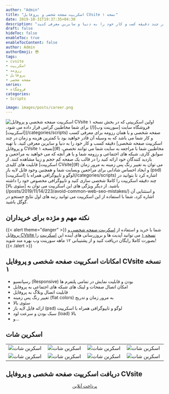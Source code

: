 ```yaml
---
author: "Admin"
title: "اسکریپت صفحه شخصی و پروفایل CVsite نسخه ۱"
date: 2019-10-31T19:37:35+04:30
description: "اولین اسکریپتی که در بخش فروشگاه سایت سورینت وب برای شما مخاطبین گرامی قرار داده می شود، اسکریپت صفحه شخصی و یا همان رزومه برای معرفی کسب و کار شما می باشد که به وسیله آن قادر خواهید بود با کمترین هزینه و زمان در چند دقیقه کسب و کار خود را به دنیا و سایرین معرفی کنید."
draft: false
hideToc: false
enableToc: true
enableTocContent: false
author: Admin
authorEmoji: 😎
tags: 
- cvsite
- اسکریپت
- رزومه
- پروفایل
- صفحه شخصی
series:
- فروشگاه
categories:
- Scripts

image: images/posts/career.png
---
```


<img src="/images/posts/cvscreenshot-1024x494.jpg" alt="اسکریپت صفحه شخصی و پروفایل CVsite نسخه ۱" />
اولین اسکریپتی که در بخش فروشگاه سایت [سورینت وب](/) برای شما مخاطبین گرامی قرار داده می شود، [اسکریپت](/categories/scripts) صفحه شخصی و یا همان رزومه برای معرفی کسب و کار شما می باشد که به وسیله آن قادر خواهید بود با کمترین هزینه و زمان در چند دقیقه کسب و کار خود را به دنیا و سایرین معرفی کنید.
با تهیه [اسکریپت صفحه شخصی و پروفایل CVsite نسخه ۱](#) مخاطبین شما با مراجعه به سایت شما می توانند تخصص، سوابق کاری، شبکه های اجتماعی و رزومه شما و یا هر آنچه که می خواهید به مراجعین و بازدید کنندگان خود ارائه کنید را در قالب یک صفحه کم حجم و زیبا مشاهده کنند. از قابلیت های کلیدی [اسکریپت CVsite](#) می توان به تغییر رنگ پس زمینه به مرور زمان و ایجاد احساس شادابی برای مراجعین وبسایت شما و همچنین وجود فایل لایه باز (psd) لوگو و تایپوگرافی همراه با [اسکریپت](/categories/scripts) اشاره کرد تا بتوانید در چند دقیقه اسکریپت را کاملا شخصی سازی کنید و تایپوگرافی مخصوص خود را داشته باشید.
از دیگر ویژگی های این اسکریپت می توان به [سئوی بالا](/posts/2019/11/14/223/avoid-common-web-seo-mistakes/) و استثنایی آن اشاره کرد، شما با استفاده از این اسکریپت می توانید رتبه های اول نتایج جستجو در گوگل باشید.

## نکته مهم و مژده برای خریداران 
{{< alert theme="danger" >}}
شما با خرید و استفاده از [اسکریپت صفحه شخصی و پروفایل CVsite نسخه ۱](#) می توانید آپدیت ها و بروزرسانی های آینده این [اسکریپت](/categories/scripts) را بصورت کاملا رایگان دریافت کنید و از پشتیبانی ۱۲ ماهه سورینت وب بهره مند شوید!
{{< /alert >}}

## امکانات اسکریپت صفحه شخصی و پروفایل CVsite نسخه ۱ 
* رسپانسیو (Responsive) بودن و قابلیت نمایش در تمامی پلتفرم ها
* امکان اتصال صفحات و لینک های شبکه های اجتماعی به پروفایل
* قابلیت اتصال وبلاگ به پروفایل
* تغییر رنگ پس زمینه (flat colors) به مرور زمان و تدریج
* سئوی بالا
* ارائه فایل لایه باز (psd) لوگو و تایپوگرافی همراه با اسکریپت
* سبک بودن و سرعت لود (load) بالا
* و…

## اسکرین شات 
<center><table>
<tbody>
<tr>
<td style="width: 200px;"><img src="/images/posts/Screenshot-364-1024x576.png" alt="اسکرین شات" /></td>
<td style="width: 200px;"><img src="/images/posts/Screenshot-362-1024x576.png" alt="اسکرین شات" /></td>
<td style="width: 200px;"><img src="/images/posts/Screenshot-361-1024x576.png" alt="اسکرین شات" /></td>
<td style="width: 200px;"><img src="/images/posts/Screenshot-369-1024x576.png" alt="اسکرین شات" /></td>
</tr>
<tr>
<td style="width: 200px;"><img src="/images/posts/Screenshot-367-1024x576.png" alt="اسکرین شات" /></td>
<td style="width: 200px;"><img src="/images/posts/Screenshot-365-1024x576.png" alt="اسکرین شات" /></td>
<td style="width: 200px;"><img src="/images/posts/Screenshot-372-1024x576.png" alt="اسکرین شات" /></td>
<td style="width: 200px;"><img src="/images/posts/Screenshot-371-1024x576.png" alt="اسکرین شات" /></td>
</tr>
</tbody>
</table></center>


## دریافت اسکریپت صفحه شخصی و پروفایل CVsite 
<center><a href="https://www.payping.ir/d/vi3I" class="button" style="width: 180px; height: 30px;" data-color="default" target="_blank" rel="noreferrer">
  <span class="button__text">
    پرداخت آنلاین
  </span>
</a></center>